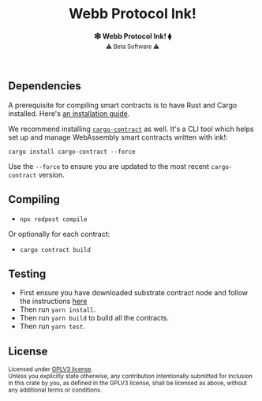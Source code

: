<h1 align="center">Webb Protocol Ink!</h1>

<p align="center">
    <strong>🕸️  Webb Protocol Ink!  ⧫</strong>
    <br />
    <sub> ⚠️ Beta Software ⚠️ </sub>
</p>

<br />

## Dependencies
A prerequisite for compiling smart contracts is to have Rust and Cargo installed. Here's [an installation guide](https://doc.rust-lang.org/cargo/getting-started/installation.html).

We recommend installing [`cargo-contract`](https://github.com/paritytech/cargo-contract) as well.
It's a CLI tool which helps set up and manage WebAssembly smart contracts written with ink!:

```
cargo install cargo-contract --force
```

Use the `--force` to ensure you are updated to the most recent `cargo-contract` version.


## Compiling

- `npx redpost compile`

Or optionally for each contract:

- `cargo contract build`
## Testing 

- First ensure you have downloaded substrate contract node and follow the instructions [here](https://github.com/paritytech/substrate-contracts-node#download-binary)
- Then run `yarn install`.
- Then run `yarn build` to build all the contracts.
- Then run `yarn test`.

## License

<sup>
Licensed under <a href="LICENSE">GPLV3 license</a>.
</sup>

<br/>

<sub>
Unless you explicitly state otherwise, any contribution intentionally submitted
for inclusion in this crate by you, as defined in the GPLV3 license, shall
be licensed as above, without any additional terms or conditions.
</sub>

